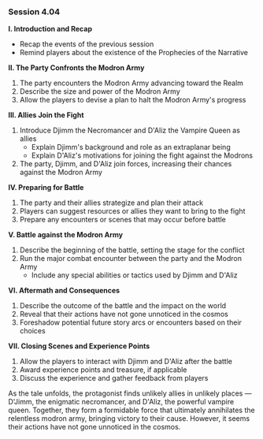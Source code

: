 ### Session 4.04 ###


**I. Introduction and Recap**
- Recap the events of the previous session
- Remind players about the existence of the Prophecies of the Narrative

**II. The Party Confronts the Modron Army**
1. The party encounters the Modron Army advancing toward the Realm
2. Describe the size and power of the Modron Army
3. Allow the players to devise a plan to halt the Modron Army's progress

**III. Allies Join the Fight**
1. Introduce Djimm the Necromancer and D'Aliz the Vampire Queen as allies
   - Explain Djimm's background and role as an extraplanar being
   - Explain D'Aliz's motivations for joining the fight against the Modrons
2. The party, Djimm, and D'Aliz join forces, increasing their chances against the Modron Army

**IV. Preparing for Battle**
1. The party and their allies strategize and plan their attack
2. Players can suggest resources or allies they want to bring to the fight
3. Prepare any encounters or scenes that may occur before battle

**V. Battle against the Modron Army**
1. Describe the beginning of the battle, setting the stage for the conflict
2. Run the major combat encounter between the party and the Modron Army
   - Include any special abilities or tactics used by Djimm and D'Aliz

**VI. Aftermath and Consequences**
1. Describe the outcome of the battle and the impact on the world
2. Reveal that their actions have not gone unnoticed in the cosmos
3. Foreshadow potential future story arcs or encounters based on their choices

**VII. Closing Scenes and Experience Points**
1. Allow the players to interact with Djimm and D'Aliz after the battle
2. Award experience points and treasure, if applicable
3. Discuss the experience and gather feedback from players




As the tale unfolds, the protagonist finds unlikely allies in unlikely places — D'Jimm, the enigmatic necromancer, and D'Aliz, the powerful vampire queen. Together, they form a formidable force that ultimately annihilates the relentless modron army, bringing victory to their cause. However, it seems their actions have not gone unnoticed in the cosmos.